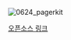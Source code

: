 


![0624_pagerkit](https://user-images.githubusercontent.com/73145656/123206150-29026c00-d4f6-11eb-9be3-f3825c4495aa.gif)

[오픈소스 링크](https://github.com/kazuhiro4949/PagingKit)
